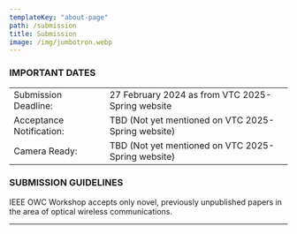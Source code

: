 ```yaml
---
templateKey: "about-page"
path: /submission
title: Submission
image: /img/jumbotron.webp
---
```


### IMPORTANT DATES

|                          |                                                 |
| ------------------------ | ----------------------------------------------- |
| Submission Deadline:     | 27 February 2024 as from VTC 2025-Spring website|
| Acceptance Notification: | TBD (Not yet mentioned on VTC 2025-Spring website)|
| Camera Ready:            | TBD (Not yet mentioned on VTC 2025-Spring website) |

### SUBMISSION GUIDELINES

IEEE OWC Workshop accepts only novel, previously unpublished papers in the area of optical wireless communications.


---
